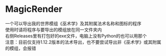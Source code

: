# MagicRender
一个可以导出我的世界模组《巫术学》及其附属法术名称和图标的程序 <br/>
使用时请将程序与要导出的模组放在同一文件夹内 <br/>
右侧Releases里有打包好的exe文件，电脑上没有Python的也可以用那个 <br/>
注意：目前仅支持1.12.2版本的法术导出，也不要尝试导出非《巫术学》或其附属的模组，会报错
